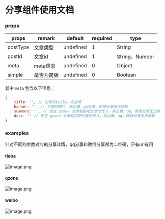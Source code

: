 # 分享组件使用文档

### props

| props    | remark     | default   | required | type           |
| -------- | ---------- | --------- | -------- | -------------- |
| postType | 文章类型   | undefined | 1        | String         |
| postId   | 文章id     | undefined | 1        | String，Number |
| meta     | meta信息   | undefined | 0        | Object         |
| simple   | 是否为简版 | undefined | 0        | Boolean        |

其中 `meta` 包含以下信息：

```js
{
    title: '', // 分享的title，非必填
    banner: '', // 分享的图片，非必填，qq分享，贴吧分享无法体现
    summary: '', // 仅在 qzone 分享和贴吧分享时传入，非必填，qq，微信分享无法体现
    desc: '' // 仅在 qzone 分享和贴吧分享时传入，非必填，qq，微信分享无法体现
}
```
### examples

针对不同的参数对应的分享详情，qq分享和微信分享都为二维码，只有url有用

#### tieba
![image.png](https://i.loli.net/2021/08/16/3YXbjWERx9vLtJF.png)

#### qzone
![image.png](https://i.loli.net/2021/08/16/cjGlRNYuB6CZyFH.png)
#### weibo
![image.png](https://i.loli.net/2021/08/16/6ahKmVxoQefjrFw.png)